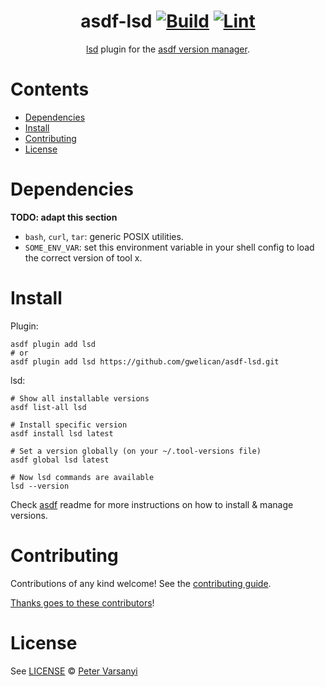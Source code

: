 <div align="center">

# asdf-lsd [![Build](https://github.com/gwelican/asdf-lsd/actions/workflows/build.yml/badge.svg)](https://github.com/gwelican/asdf-lsd/actions/workflows/build.yml) [![Lint](https://github.com/gwelican/asdf-lsd/actions/workflows/lint.yml/badge.svg)](https://github.com/gwelican/asdf-lsd/actions/workflows/lint.yml)

[lsd](https://github.com/lsd-rs/lsd) plugin for the [asdf version manager](https://asdf-vm.com).

</div>

# Contents

- [Dependencies](#dependencies)
- [Install](#install)
- [Contributing](#contributing)
- [License](#license)

# Dependencies

**TODO: adapt this section**

- `bash`, `curl`, `tar`: generic POSIX utilities.
- `SOME_ENV_VAR`: set this environment variable in your shell config to load the correct version of tool x.

# Install

Plugin:

```shell
asdf plugin add lsd
# or
asdf plugin add lsd https://github.com/gwelican/asdf-lsd.git
```

lsd:

```shell
# Show all installable versions
asdf list-all lsd

# Install specific version
asdf install lsd latest

# Set a version globally (on your ~/.tool-versions file)
asdf global lsd latest

# Now lsd commands are available
lsd --version
```

Check [asdf](https://github.com/asdf-vm/asdf) readme for more instructions on how to
install & manage versions.

# Contributing

Contributions of any kind welcome! See the [contributing guide](contributing.md).

[Thanks goes to these contributors](https://github.com/gwelican/asdf-lsd/graphs/contributors)!

# License

See [LICENSE](LICENSE) © [Peter Varsanyi](https://github.com/gwelican/)
